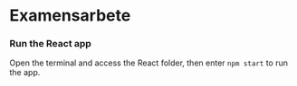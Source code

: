 # Examensarbete

### Run the React app
Open the terminal and access the React folder, then enter `npm start` to run the app.
